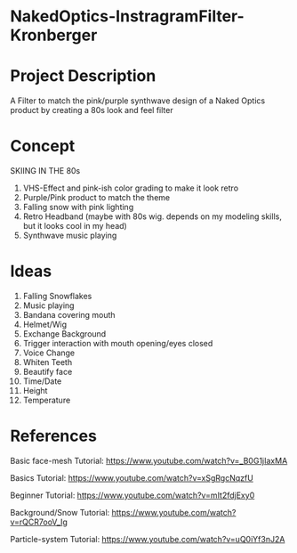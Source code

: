 # NakedOptics-InstragramFilter-Kronberger


# Project Description
A Filter to match the pink/purple synthwave design of a Naked Optics product by creating a 80s look and feel filter

# Concept
SKIING IN THE 80s

1) VHS-Effect and pink-ish color grading to make it look retro
2) Purple/Pink product to match the theme
3) Falling snow with pink lighting
4) Retro Headband (maybe with 80s wig. depends on my modeling skills, but it looks cool in my head)
5) Synthwave music playing


# Ideas
1) Falling Snowflakes
2) Music playing
3) Bandana covering mouth
4) Helmet/Wig
5) Exchange Background
6) Trigger interaction with mouth opening/eyes closed
7) Voice Change
8) Whiten Teeth
9) Beautify face
10) Time/Date
11) Height
12) Temperature
 
 
# References
Basic face-mesh Tutorial: https://www.youtube.com/watch?v=_B0G1jIaxMA

Basics Tutorial: https://www.youtube.com/watch?v=xSgRgcNqzfU

Beginner Tutorial: https://www.youtube.com/watch?v=mIt2fdjExy0

Background/Snow Tutorial: https://www.youtube.com/watch?v=rQCR7ooV_Ig

Particle-system Tutorial: https://www.youtube.com/watch?v=uQ0iYf3nJ2A
